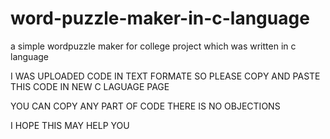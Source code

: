 # word-puzzle-maker-in-c-language
a simple wordpuzzle maker for college project which was written in c language

I WAS UPLOADED CODE IN TEXT FORMATE SO PLEASE COPY AND PASTE THIS CODE IN NEW C LAGUAGE PAGE 

YOU CAN COPY ANY PART OF CODE THERE IS NO OBJECTIONS 

I HOPE THIS MAY HELP YOU
